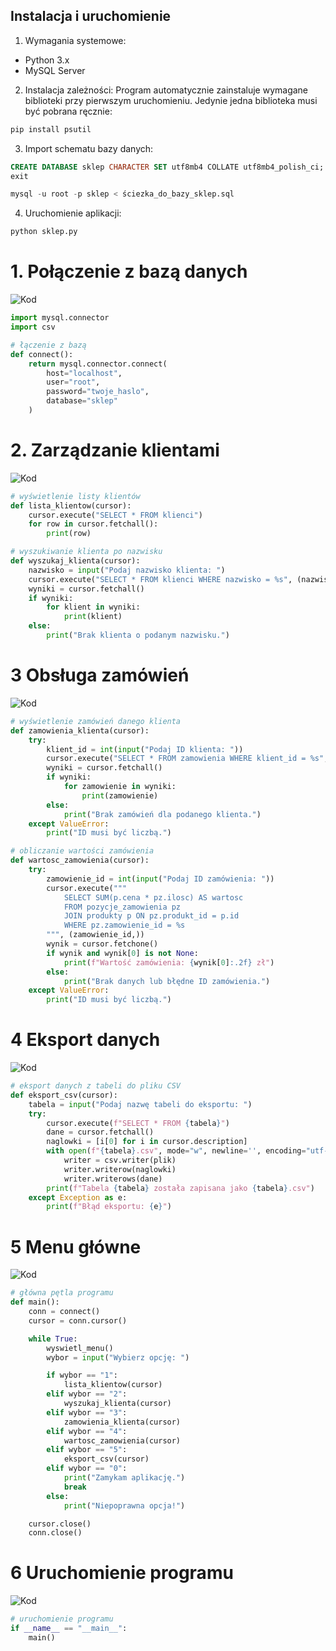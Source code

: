 ## Instalacja i uruchomienie

1. Wymagania systemowe:
- Python 3.x
- MySQL Server

2. Instalacja zależności:
Program automatycznie zainstaluje wymagane biblioteki przy pierwszym uruchomieniu.
Jedynie jedna biblioteka musi być pobrana ręcznie:
```bash
pip install psutil
```

3. Import schematu bazy danych:
```sql
CREATE DATABASE sklep CHARACTER SET utf8mb4 COLLATE utf8mb4_polish_ci;
exit

mysql -u root -p sklep < ściezka_do_bazy_sklep.sql
```

4. Uruchomienie aplikacji:
```bash
python sklep.py
```
# 1. Połączenie z bazą danych
![Kod](img/polaczenie_z_baza.png)
```python
import mysql.connector
import csv

# łączenie z bazą
def connect():
    return mysql.connector.connect(
        host="localhost",
        user="root",
        password="twoje_haslo",
        database="sklep"
    )
```
# 2. Zarządzanie klientami
![Kod](img/zarzadzanie_klientami.png)
```python
# wyświetlenie listy klientów
def lista_klientow(cursor):
    cursor.execute("SELECT * FROM klienci")
    for row in cursor.fetchall():
        print(row)

# wyszukiwanie klienta po nazwisku
def wyszukaj_klienta(cursor):
    nazwisko = input("Podaj nazwisko klienta: ")
    cursor.execute("SELECT * FROM klienci WHERE nazwisko = %s", (nazwisko,))
    wyniki = cursor.fetchall()
    if wyniki:
        for klient in wyniki:
            print(klient)
    else:
        print("Brak klienta o podanym nazwisku.")
```
# 3 Obsługa zamówień
![Kod](img/obluga_zamowien.png)
```python
# wyświetlenie zamówień danego klienta
def zamowienia_klienta(cursor):
    try:
        klient_id = int(input("Podaj ID klienta: "))
        cursor.execute("SELECT * FROM zamowienia WHERE klient_id = %s", (klient_id,))
        wyniki = cursor.fetchall()
        if wyniki:
            for zamowienie in wyniki:
                print(zamowienie)
        else:
            print("Brak zamówień dla podanego klienta.")
    except ValueError:
        print("ID musi być liczbą.")

# obliczanie wartości zamówienia
def wartosc_zamowienia(cursor):
    try:
        zamowienie_id = int(input("Podaj ID zamówienia: "))
        cursor.execute("""
            SELECT SUM(p.cena * pz.ilosc) AS wartosc
            FROM pozycje_zamowienia pz
            JOIN produkty p ON pz.produkt_id = p.id
            WHERE pz.zamowienie_id = %s
        """, (zamowienie_id,))
        wynik = cursor.fetchone()
        if wynik and wynik[0] is not None:
            print(f"Wartość zamówienia: {wynik[0]:.2f} zł")
        else:
            print("Brak danych lub błędne ID zamówienia.")
    except ValueError:
        print("ID musi być liczbą.")
```
# 4 Eksport danych
![Kod](img/eksport_danych.png)
```python
# eksport danych z tabeli do pliku CSV
def eksport_csv(cursor):
    tabela = input("Podaj nazwę tabeli do eksportu: ")
    try:
        cursor.execute(f"SELECT * FROM {tabela}")
        dane = cursor.fetchall()
        naglowki = [i[0] for i in cursor.description]
        with open(f"{tabela}.csv", mode="w", newline='', encoding="utf-8") as plik:
            writer = csv.writer(plik)
            writer.writerow(naglowki)
            writer.writerows(dane)
        print(f"Tabela {tabela} została zapisana jako {tabela}.csv")
    except Exception as e:
        print(f"Błąd eksportu: {e}")
```
# 5 Menu główne
![Kod](img/menu_glowne.png)
```python
# główna pętla programu
def main():
    conn = connect()
    cursor = conn.cursor()

    while True:
        wyswietl_menu()
        wybor = input("Wybierz opcję: ")

        if wybor == "1":
            lista_klientow(cursor)
        elif wybor == "2":
            wyszukaj_klienta(cursor)
        elif wybor == "3":
            zamowienia_klienta(cursor)
        elif wybor == "4":
            wartosc_zamowienia(cursor)
        elif wybor == "5":
            eksport_csv(cursor)
        elif wybor == "0":
            print("Zamykam aplikację.")
            break
        else:
            print("Niepoprawna opcja!")

    cursor.close()
    conn.close()
```
# 6 Uruchomienie programu
![Kod](img/uruchomienie_programu.png)
```python
# uruchomienie programu
if __name__ == "__main__":
    main()
```
